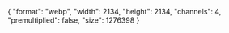 {
  "format": "webp",
  "width": 2134,
  "height": 2134,
  "channels": 4,
  "premultiplied": false,
  "size": 1276398
}